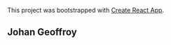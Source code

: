 This project was bootstrapped with [Create React App](https://github.com/facebook/create-react-app).

## Johan Geoffroy


